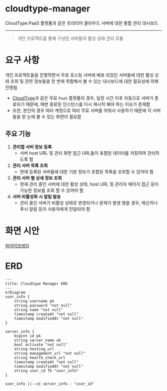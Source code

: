# cloudtype-manager
CloudType PaaS 플랫폼과 같은 프리티어 클라우드 서버에 대한 통합 관리 대시보드

---
> 개인 프로젝트를 통해 구성된 서버들의 활성 상태 관리 모듈

# 요구 사항
개인 프로젝트들을 진행하면서 무료 호스팅 서버에 배포 되었던 서버들에 대한 활성 상태 조회 및 관련 정보들을 한 번에 취합해서 볼 수 있는 대시보드에 대한 필요성에 의해 진행됨
- [CloudType]()과 같은 무료 `PaaS` 플랫폼의 경우, 일정 시간 이후 자동으로 서버가 종료되기 때문에, 매번 종료된 인스턴스를 다시 재시작 해야 하는 이슈가 존재함
- 또한, 본인의 경우 여러 계정으로 여러 무료 서버를 띄워서 사용하기 때문에 각 서버들을 한 눈에 볼 수 있는 화면이 필요함

## 주요 기능
1. **관리할 서버 정보 등록**
    - 서버 host URL 및 관리 화면 접근 URL들이 포함된 데이터를 저장하여 관리하도록 함
2. **관리 서버 목록 조회**
    - 현재 등록된 서버들에 대한 기본 정보가 포함된 목록을 조회할 수 있어야 함
3. **관리 서버 별 상세 정보 조회**
    - 현재 관리 중인 서버에 대한 활성 상태, host URL 및 관리자 페이지 접근 등이 가능한 정보를 조회 할 수 있어야 함
4. **서버 비활성화 시 알림 발송**
    - 관리 중인 서버가 비활성 상태로 변경되거나 문제가 발생 했을 경우, 메신저나 푸시 알림 등이 사용자에게 전달되야 함
# 화면 시안
[와이어프레임](https://www.figma.com/design/H3MpuwmQq9ec6APXQb61ZL/cloudtype-manager-ui?node-id=0-1&t=zjgYBRzmXmSdYJew-0)

# ERD
```mermaid
---
title: Cloudtype Manager ERD
---
erDiagram
user_info {
    string username pk
    string password "not null"
    string name "not null"
    timestamp createAt "not null"
    timestamp modifiedAt "not null"
}

server_info {
    bigint id pk
    string server_name uk
    bool activate "not null"
    string hosting_url
    string management_url "not null"
    string health_check_url
    timestamp createAt "not null"
    timestamp modifiedAt "not null"
    string user_id fk "user_info"
}

user_info ||--o{ server_info : "user_id"
```